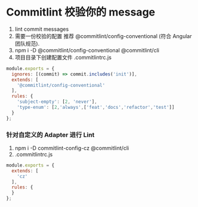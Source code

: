 # Commitlint 校验你的 message
1. lint commit messages
2. 需要一份校验的配置 推荐 @commitlint/config-conventional (符合 Angular团队规范).
3. npm i -D @commitlint/config-conventional @commitlint/cli
4. 项目目录下创建配置文件 .commitlintrc.js

```js
module.exports = {
  ignores: [(commit) => commit.includes('init')],
  extends: [
    '@commitlint/config-conventional'
  ],
  rules: {
    'subject-empty': [2, 'never'],
    'type-enum': [2,'always',['feat','docs','refactor','test']]
  }
};

```

### 针对自定义的 Adapter 进行 Lint
1. npm i -D commitlint-config-cz @commitlint/cli
2. .commitlintrc.js 


```js
module.exports = {
  extends: [
    'cz'
  ],
  rules: {
  }
};
```